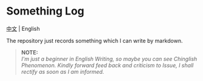 # Something Log

[中文](README.md) | English  

The repository just records something which I can write by markdown.



> **NOTE:**  
>_I'm just a beginner in English Writing, so maybe you can see Chinglish Phenomenon. Kindly forward feed back and criticism to Issue, I shall rectify as soon as I am informed._

